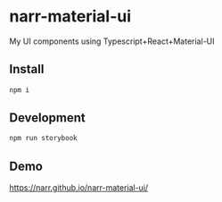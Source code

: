 # narr-material-ui

My UI components using Typescript+React+Material-UI

## Install

```sh
npm i
```

## Development

```sh
npm run storybook
```

## Demo

https://narr.github.io/narr-material-ui/
